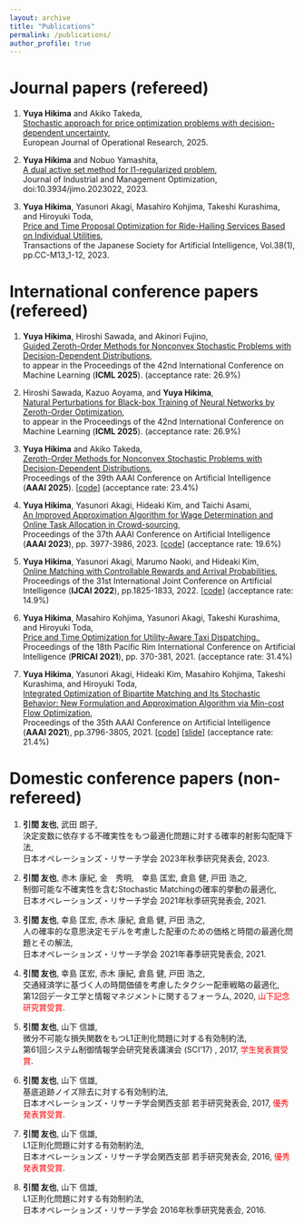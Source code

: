 ```yaml
---
layout: archive
title: "Publications"
permalink: /publications/
author_profile: true
---
```


# Journal papers (refereed)
1. **Yuya Hikima** and Akiko Takeda, <BR>
 [Stochastic approach for price optimization problems with decision-dependent uncertainty](https://www.sciencedirect.com/science/article/pii/S0377221724009652?via%3Dihub), <BR> European Journal of Operational Research, 2025.

1. **Yuya Hikima** and Nobuo Yamashita, <BR> [A dual active set method for l1-regularized problem](https://www.aimsciences.org/article/doi/10.3934/jimo.2023022), <BR> Journal of Industrial and Management Optimization, doi:10.3934/jimo.2023022, 2023. 

1. **Yuya Hikima**, Yasunori Akagi, Masahiro Kohjima, Takeshi Kurashima, and Hiroyuki Toda, <BR> [Price and Time Proposal Optimization for Ride-Hailing Services Based on Individual Utilities](https://www.jstage.jst.go.jp/article/tjsai/38/1/38_38-1_C-M13/_article/-char/en), <BR> Transactions of the Japanese Society for Artificial Intelligence, Vol.38(1), pp.CC-M13_1-12, 2023.

# International conference papers (refereed)
1. **Yuya Hikima**, Hiroshi Sawada, and Akinori Fujino, <BR>
   [Guided Zeroth-Order Methods for Nonconvex Stochastic Problems with Decision-Dependent Distributions](https://openreview.net/pdf?id=cRmuEY7jhb), <BR>
   to appear in the Proceedings of the 42nd International Conference on Machine Learning (**ICML 2025**).  (acceptance rate: 26.9%)

1. Hiroshi Sawada, Kazuo Aoyama, and **Yuya Hikima**, <BR>
   [Natural Perturbations for Black-box Training of Neural Networks by Zeroth-Order Optimization](https://openreview.net/pdf?id=ULAQ9GmJlo), <BR>
   to appear in the Proceedings of the 42nd International Conference on Machine Learning (**ICML 2025**).  (acceptance rate: 26.9%)

1. **Yuya Hikima** and Akiko Takeda, <BR> [Zeroth-Order Methods for Nonconvex Stochastic Problems with Decision-Dependent Distributions](https://ojs.aaai.org/index.php/AAAI/article/view/33890), <BR> Proceedings of the 39th AAAI Conference on Artificial Intelligence (**AAAI 2025**). \[[code](https://github.com/Yuya-Hikima/AAAI25-Zeroth-Order-Methods-for-Nonconvex-Stochastic-Problems-with-Decision-Dependent-Distributions)\] (acceptance rate: 23.4%)

1. **Yuya Hikima**, Yasunori Akagi, Hideaki Kim, and Taichi Asami, <BR> [An Improved Approximation Algorithm for Wage Determination and Online Task Allocation in Crowd-sourcing](https://ojs.aaai.org/index.php/AAAI/article/view/25512), <BR> Proceedings of the 37th AAAI Conference on Artificial Intelligence (**AAAI 2023**), pp. 3977-3986, 2023. \[[code](https://github.com/Yuya-Hikima/AAAI2023-An-Improved-Approximation-Algorithm-for-Wage-Determination-and-Online-Task-Allocation)\] (acceptance rate: 19.6%)

1. **Yuya Hikima**, Yasunori Akagi, Marumo Naoki, and Hideaki Kim, <BR> [Online Matching with Controllable Rewards and Arrival Probabilities](https://www.ijcai.org/proceedings/2022/0254.pdf), <BR> Proceedings of the 31st International Joint Conference on Artificial Intelligence (**IJCAI 2022**), pp.1825-1833, 2022. \[[code](https://github.com/Yuya-Hikima/IJCAI2022-Online-Matching-with-Controllable-Rewards-and-Arrival-Probabilities)\] \(acceptance rate: 14.9%)

1. **Yuya Hikima**, Masahiro Kohjima, Yasunori Akagi, Takeshi Kurashima, and Hiroyuki Toda, <BR> [Price and Time Optimization for Utility-Aware Taxi Dispatching.](https://link.springer.com/chapter/10.1007/978-3-030-89188-6_28), <BR> Proceedings of the 18th Pacific Rim International Conference on Artificial Intelligence (**PRICAI 2021**), pp. 370-381, 2021. (acceptance rate: 31.4%)

1. **Yuya Hikima**, Yasunori Akagi, Hideaki Kim, Masahiro Kohjima, Takeshi Kurashima, and Hiroyuki Toda, <BR> [Integrated Optimization of Bipartite Matching and Its Stochastic Behavior: New Formulation and Approximation Algorithm via Min-cost Flow Optimization](https://ojs.aaai.org/index.php/AAAI/article/view/16497), <BR> Proceedings of the 35th AAAI Conference on Artificial Intelligence (**AAAI 2021**), pp.3796-3805, 2021. \[[code](https://github.com/Yuya-Hikima/AAAI-2021-Integrated-Optimization-fot-Bipartite-Matching-and-Its-Stochastic-Behavior)\] \[[slide](https://slideslive.com/38948403/integrated-optimization-of-bipartite-matching-and-its-stochastic-behavior-new-formulation-and-approximation-algorithm-via-mincost-flow-optimization)\] (acceptance rate: 21.4%)

<!--
# Preprints
1. **Yuya Hikima** and Akiko Takeda, <BR> [Stochastic Approach for Price Optimization Problems with Decision-dependent Uncertainty](https://arxiv.org/abs/2307.00492), <BR> arXiv, 2023. 
-->

# Domestic conference papers (non-refereed)

1. **引間 友也**, 武田 朗子, <BR> 決定変数に依存する不確実性をもつ最適化問題に対する確率的射影勾配降下法, <BR> 日本オペレーションズ・リサーチ学会 2023年秋季研究発表会, 2023. 

1. **引間 友也**, 赤木 康紀, 金　秀明,　幸島 匡宏, 倉島 健, 戸田 浩之, <BR> 制御可能な不確実性を含むStochastic Matchingの確率的挙動の最適化, <BR> 日本オペレーションズ・リサーチ学会 2021年秋季研究発表会, 2021. 

1. **引間 友也**, 幸島 匡宏, 赤木 康紀, 倉島 健, 戸田 浩之, <BR> 人の確率的な意思決定モデルを考慮した配車のための価格と時間の最適化問題とその解法, <BR> 日本オペレーションズ・リサーチ学会 2021年春季研究発表会, 2021.

1. **引間 友也**, 幸島 匡宏, 赤木 康紀, 倉島 健, 戸田 浩之, <BR> 交通経済学に基づく人の時間価値を考慮したタクシー配車戦略の最適化, <BR> 第12回データ工学と情報マネジメントに関するフォーラム, 2020, <span style="color: red; ">山下記念研究賞受賞</span>.

1. **引間 友也**, 山下 信雄, <BR>  微分不可能な損失関数をもつL1正則化問題に対する有効制約法, <BR> 第61回システム制御情報学会研究発表講演会 (SCI’17) , 2017, <span style="color: red; ">学生発表賞受賞</span>. 

1. **引間 友也**, 山下 信雄, <BR> 基底追跡ノイズ除去に対する有効制約法, <BR> 日本オペレーションズ・リサーチ学会関西支部 若手研究発表会, 2017, <span style="color: red; ">優秀発表賞受賞</span>.

1. **引間 友也**, 山下 信雄, <BR> L1正則化問題に対する有効制約法, <BR> 日本オペレーションズ・リサーチ学会関西支部 若手研究発表会, 2016, <span style="color: red; ">優秀発表賞受賞</span>.

1. **引間 友也**, 山下 信雄, <BR> L1正則化問題に対する有効制約法, <BR> 日本オペレーションズ・リサーチ学会 2016年秋季研究発表会, 2016. 

